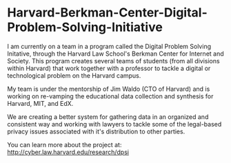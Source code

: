 Harvard-Berkman-Center-Digital-Problem-Solving-Initiative
=========================================================

I am currently on a team in a program called the Digital Problem Solving Initative, through the Harvard Law School's Berkman Center for Internet and Society. This program creates several teams of students (from all divisions within Harvard) that work together with a professor to tackle a digital or technological problem on the Harvard campus.
 
My team is under the mentorship of Jim Waldo (CTO of Harvard) and is working on re-vamping the educational data collection and synthesis for Harvard, MIT, and EdX. 
 
We are creating a better system for gathering data in an organized and consistent way and working with lawyers to tackle some of the legal-based privacy issues associated with it's distribution to other parties.
 
You can learn more about the project at:
http://cyber.law.harvard.edu/research/dpsi